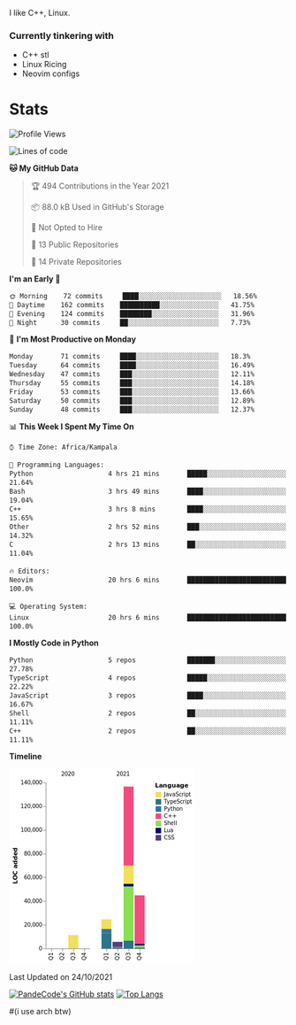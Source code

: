 I like C++, Linux.
### Currently tinkering with
 - C++ stl
 - Linux Ricing
 - Neovim configs

# Stats
<!--START_SECTION:waka-->
![Profile Views](http://img.shields.io/badge/Profile%20Views-0-blue)

![Lines of code](https://img.shields.io/badge/From%20Hello%20World%20I%27ve%20Written-224835%20lines%20of%20code-blue)

**🐱 My GitHub Data** 

> 🏆 494 Contributions in the Year 2021
 > 
> 📦 88.0 kB Used in GitHub's Storage 
 > 
> 🚫 Not Opted to Hire
 > 
> 📜 13 Public Repositories 
 > 
> 🔑 14 Private Repositories  
 > 
**I'm an Early 🐤** 

```text
🌞 Morning    72 commits     ████░░░░░░░░░░░░░░░░░░░░░   18.56% 
🌆 Daytime    162 commits    ██████████░░░░░░░░░░░░░░░   41.75% 
🌃 Evening    124 commits    ████████░░░░░░░░░░░░░░░░░   31.96% 
🌙 Night      30 commits     ██░░░░░░░░░░░░░░░░░░░░░░░   7.73%

```
📅 **I'm Most Productive on Monday** 

```text
Monday       71 commits     ████░░░░░░░░░░░░░░░░░░░░░   18.3% 
Tuesday      64 commits     ████░░░░░░░░░░░░░░░░░░░░░   16.49% 
Wednesday    47 commits     ███░░░░░░░░░░░░░░░░░░░░░░   12.11% 
Thursday     55 commits     ███░░░░░░░░░░░░░░░░░░░░░░   14.18% 
Friday       53 commits     ███░░░░░░░░░░░░░░░░░░░░░░   13.66% 
Saturday     50 commits     ███░░░░░░░░░░░░░░░░░░░░░░   12.89% 
Sunday       48 commits     ███░░░░░░░░░░░░░░░░░░░░░░   12.37%

```


📊 **This Week I Spent My Time On** 

```text
⌚︎ Time Zone: Africa/Kampala

💬 Programming Languages: 
Python                   4 hrs 21 mins       █████░░░░░░░░░░░░░░░░░░░░   21.64% 
Bash                     3 hrs 49 mins       ████░░░░░░░░░░░░░░░░░░░░░   19.04% 
C++                      3 hrs 8 mins        ████░░░░░░░░░░░░░░░░░░░░░   15.65% 
Other                    2 hrs 52 mins       ███░░░░░░░░░░░░░░░░░░░░░░   14.32% 
C                        2 hrs 13 mins       ██░░░░░░░░░░░░░░░░░░░░░░░   11.04%

🔥 Editors: 
Neovim                   20 hrs 6 mins       █████████████████████████   100.0%

💻 Operating System: 
Linux                    20 hrs 6 mins       █████████████████████████   100.0%

```

**I Mostly Code in Python** 

```text
Python                   5 repos             ███████░░░░░░░░░░░░░░░░░░   27.78% 
TypeScript               4 repos             █████░░░░░░░░░░░░░░░░░░░░   22.22% 
JavaScript               3 repos             ████░░░░░░░░░░░░░░░░░░░░░   16.67% 
Shell                    2 repos             ██░░░░░░░░░░░░░░░░░░░░░░░   11.11% 
C++                      2 repos             ██░░░░░░░░░░░░░░░░░░░░░░░   11.11%

```


**Timeline**

![Chart not found](https://raw.githubusercontent.com/PandeCode/PandeCode/main/charts/bar_graph.png) 


 Last Updated on 24/10/2021
<!--END_SECTION:waka-->
[![PandeCode's GitHub stats](https://github-readme-stats.vercel.app/api?username=PandeCode&theme=dracula&hide_border=true&show_icons=true)](https://github.com/anuraghazra/github-readme-stats)
[![Top Langs](https://github-readme-stats.vercel.app/api/top-langs/?username=PandeCode&layout=compact&theme=dracula&hide_border=true)](https://github.com/anuraghazra/github-readme-stats)


#(i use arch btw)
